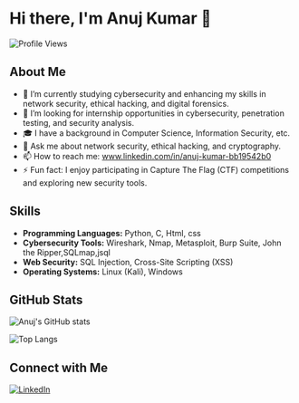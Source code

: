 # Hi there, I'm Anuj Kumar 👋

![Profile Views](https://komarev.com/ghpvc/?username=Anujthakurkumar&style=flat-square)

## About Me

- 🌱 I’m currently studying cybersecurity and enhancing my skills in network security, ethical hacking, and digital forensics.
- 💼 I’m looking for internship opportunities in cybersecurity, penetration testing, and security analysis.
- 🎓 I have a background in Computer Science, Information Security, etc.
- 💬 Ask me about network security, ethical hacking, and cryptography.
- 📫 How to reach me: www.linkedin.com/in/anuj-kumar-bb19542b0
- ⚡ Fun fact: I enjoy participating in Capture The Flag (CTF) competitions and exploring new security tools.

## Skills

- **Programming Languages:** Python, C, Html, css
- **Cybersecurity Tools:** Wireshark, Nmap, Metasploit, Burp Suite, John the Ripper,SQLmap,jsql
- **Web Security:**  SQL Injection, Cross-Site Scripting (XSS)
- **Operating Systems:** Linux (Kali), Windows


## GitHub Stats

![Anuj's GitHub stats](https://github-readme-stats.vercel.app/api?username=Anujthakurkumar&show_icons=true&theme=radical)

![Top Langs](https://github-readme-stats.vercel.app/api/top-langs/?username=Anujthakurkumar&layout=compact&theme=radical)

## Connect with Me

[![LinkedIn](https://img.shields.io/badge/LinkedIn-Connect-blue)](https://www.linkedin.com/in/anuj-kumar-bb19542b0)
